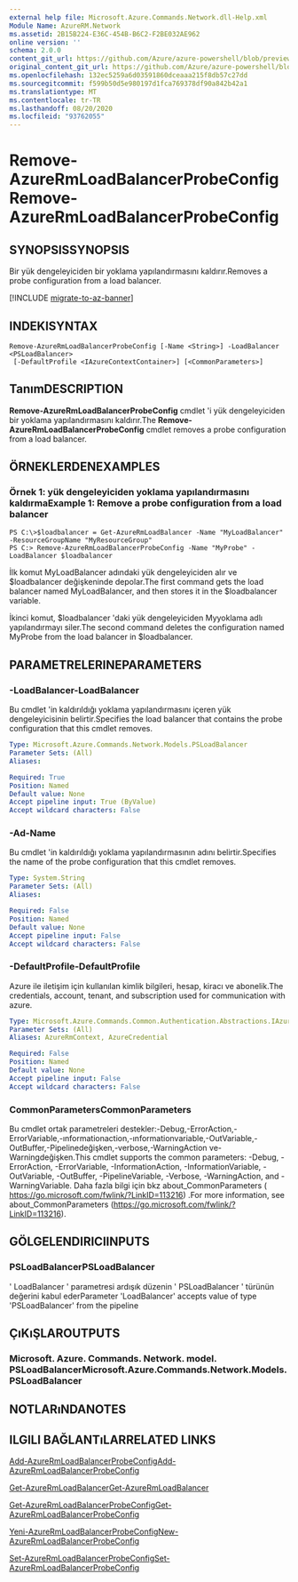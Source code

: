 ```yaml
---
external help file: Microsoft.Azure.Commands.Network.dll-Help.xml
Module Name: AzureRM.Network
ms.assetid: 2B15B224-E36C-454B-B6C2-F2BE032AE962
online version: ''
schema: 2.0.0
content_git_url: https://github.com/Azure/azure-powershell/blob/preview/src/ResourceManager/Network/Commands.Network/help/Remove-AzureRmLoadBalancerProbeConfig.md
original_content_git_url: https://github.com/Azure/azure-powershell/blob/preview/src/ResourceManager/Network/Commands.Network/help/Remove-AzureRmLoadBalancerProbeConfig.md
ms.openlocfilehash: 132ec5259a6d03591860dceaaa215f8db57c27dd
ms.sourcegitcommit: f599b50d5e980197d1fca769378df90a842b42a1
ms.translationtype: MT
ms.contentlocale: tr-TR
ms.lasthandoff: 08/20/2020
ms.locfileid: "93762055"
---
```

# <span data-ttu-id="21d96-101">Remove-AzureRmLoadBalancerProbeConfig</span><span class="sxs-lookup"><span data-stu-id="21d96-101">Remove-AzureRmLoadBalancerProbeConfig</span></span>

## <span data-ttu-id="21d96-102">SYNOPSIS</span><span class="sxs-lookup"><span data-stu-id="21d96-102">SYNOPSIS</span></span>
<span data-ttu-id="21d96-103">Bir yük dengeleyiciden bir yoklama yapılandırmasını kaldırır.</span><span class="sxs-lookup"><span data-stu-id="21d96-103">Removes a probe configuration from a load balancer.</span></span>

[!INCLUDE [migrate-to-az-banner](../../includes/migrate-to-az-banner.md)]

## <span data-ttu-id="21d96-104">INDEKI</span><span class="sxs-lookup"><span data-stu-id="21d96-104">SYNTAX</span></span>

```
Remove-AzureRmLoadBalancerProbeConfig [-Name <String>] -LoadBalancer <PSLoadBalancer>
 [-DefaultProfile <IAzureContextContainer>] [<CommonParameters>]
```

## <span data-ttu-id="21d96-105">Tanım</span><span class="sxs-lookup"><span data-stu-id="21d96-105">DESCRIPTION</span></span>
<span data-ttu-id="21d96-106">**Remove-AzureRmLoadBalancerProbeConfig** cmdlet 'i yük dengeleyiciden bir yoklama yapılandırmasını kaldırır.</span><span class="sxs-lookup"><span data-stu-id="21d96-106">The **Remove-AzureRmLoadBalancerProbeConfig** cmdlet removes a probe configuration from a load balancer.</span></span>

## <span data-ttu-id="21d96-107">ÖRNEKLERDEN</span><span class="sxs-lookup"><span data-stu-id="21d96-107">EXAMPLES</span></span>

### <span data-ttu-id="21d96-108">Örnek 1: yük dengeleyiciden yoklama yapılandırmasını kaldırma</span><span class="sxs-lookup"><span data-stu-id="21d96-108">Example 1: Remove a probe configuration from a load balancer</span></span>
```
PS C:\>$loadbalancer = Get-AzureRmLoadBalancer -Name "MyLoadBalancer" -ResourceGroupName "MyResourceGroup"
PS C:> Remove-AzureRmLoadBalancerProbeConfig -Name "MyProbe" -LoadBalancer $loadbalancer
```

<span data-ttu-id="21d96-109">İlk komut MyLoadBalancer adındaki yük dengeleyiciden alır ve $loadbalancer değişkeninde depolar.</span><span class="sxs-lookup"><span data-stu-id="21d96-109">The first command gets the load balancer named MyLoadBalancer, and then stores it in the $loadbalancer variable.</span></span>

<span data-ttu-id="21d96-110">İkinci komut, $loadbalancer 'daki yük dengeleyiciden Myyoklama adlı yapılandırmayı siler.</span><span class="sxs-lookup"><span data-stu-id="21d96-110">The second command deletes the configuration named MyProbe from the load balancer in $loadbalancer.</span></span>

## <span data-ttu-id="21d96-111">PARAMETRELERINE</span><span class="sxs-lookup"><span data-stu-id="21d96-111">PARAMETERS</span></span>

### <span data-ttu-id="21d96-112">-LoadBalancer</span><span class="sxs-lookup"><span data-stu-id="21d96-112">-LoadBalancer</span></span>
<span data-ttu-id="21d96-113">Bu cmdlet 'in kaldırıldığı yoklama yapılandırmasını içeren yük dengeleyicisinin belirtir.</span><span class="sxs-lookup"><span data-stu-id="21d96-113">Specifies the load balancer that contains the probe configuration that this cmdlet removes.</span></span>

```yaml
Type: Microsoft.Azure.Commands.Network.Models.PSLoadBalancer
Parameter Sets: (All)
Aliases: 

Required: True
Position: Named
Default value: None
Accept pipeline input: True (ByValue)
Accept wildcard characters: False
```

### <span data-ttu-id="21d96-114">-Ad</span><span class="sxs-lookup"><span data-stu-id="21d96-114">-Name</span></span>
<span data-ttu-id="21d96-115">Bu cmdlet 'in kaldırıldığı yoklama yapılandırmasının adını belirtir.</span><span class="sxs-lookup"><span data-stu-id="21d96-115">Specifies the name of the probe configuration that this cmdlet removes.</span></span>

```yaml
Type: System.String
Parameter Sets: (All)
Aliases: 

Required: False
Position: Named
Default value: None
Accept pipeline input: False
Accept wildcard characters: False
```

### <span data-ttu-id="21d96-116">-DefaultProfile</span><span class="sxs-lookup"><span data-stu-id="21d96-116">-DefaultProfile</span></span>
<span data-ttu-id="21d96-117">Azure ile iletişim için kullanılan kimlik bilgileri, hesap, kiracı ve abonelik.</span><span class="sxs-lookup"><span data-stu-id="21d96-117">The credentials, account, tenant, and subscription used for communication with azure.</span></span>

```yaml
Type: Microsoft.Azure.Commands.Common.Authentication.Abstractions.IAzureContextContainer
Parameter Sets: (All)
Aliases: AzureRmContext, AzureCredential

Required: False
Position: Named
Default value: None
Accept pipeline input: False
Accept wildcard characters: False
```

### <span data-ttu-id="21d96-118">CommonParameters</span><span class="sxs-lookup"><span data-stu-id="21d96-118">CommonParameters</span></span>
<span data-ttu-id="21d96-119">Bu cmdlet ortak parametreleri destekler:-Debug,-ErrorAction,-ErrorVariable,-ınformationaction,-ınformationvariable,-OutVariable,-OutBuffer,-Pipelinedeğişken,-verbose,-WarningAction ve-Warningdeğişken.</span><span class="sxs-lookup"><span data-stu-id="21d96-119">This cmdlet supports the common parameters: -Debug, -ErrorAction, -ErrorVariable, -InformationAction, -InformationVariable, -OutVariable, -OutBuffer, -PipelineVariable, -Verbose, -WarningAction, and -WarningVariable.</span></span> <span data-ttu-id="21d96-120">Daha fazla bilgi için bkz about_CommonParameters ( https://go.microsoft.com/fwlink/?LinkID=113216) .</span><span class="sxs-lookup"><span data-stu-id="21d96-120">For more information, see about_CommonParameters (https://go.microsoft.com/fwlink/?LinkID=113216).</span></span>

## <span data-ttu-id="21d96-121">GÖLGELENDIRICI</span><span class="sxs-lookup"><span data-stu-id="21d96-121">INPUTS</span></span>

### <span data-ttu-id="21d96-122">PSLoadBalancer</span><span class="sxs-lookup"><span data-stu-id="21d96-122">PSLoadBalancer</span></span>
<span data-ttu-id="21d96-123">' LoadBalancer ' parametresi ardışık düzenin ' PSLoadBalancer ' türünün değerini kabul eder</span><span class="sxs-lookup"><span data-stu-id="21d96-123">Parameter 'LoadBalancer' accepts value of type 'PSLoadBalancer' from the pipeline</span></span>

## <span data-ttu-id="21d96-124">ÇıKıŞLAR</span><span class="sxs-lookup"><span data-stu-id="21d96-124">OUTPUTS</span></span>

### <span data-ttu-id="21d96-125">Microsoft. Azure. Commands. Network. model. PSLoadBalancer</span><span class="sxs-lookup"><span data-stu-id="21d96-125">Microsoft.Azure.Commands.Network.Models.PSLoadBalancer</span></span>

## <span data-ttu-id="21d96-126">NOTLARıNDA</span><span class="sxs-lookup"><span data-stu-id="21d96-126">NOTES</span></span>

## <span data-ttu-id="21d96-127">ILGILI BAĞLANTıLAR</span><span class="sxs-lookup"><span data-stu-id="21d96-127">RELATED LINKS</span></span>

[<span data-ttu-id="21d96-128">Add-AzureRmLoadBalancerProbeConfig</span><span class="sxs-lookup"><span data-stu-id="21d96-128">Add-AzureRmLoadBalancerProbeConfig</span></span>](./Add-AzureRmLoadBalancerProbeConfig.md)

[<span data-ttu-id="21d96-129">Get-AzureRmLoadBalancer</span><span class="sxs-lookup"><span data-stu-id="21d96-129">Get-AzureRmLoadBalancer</span></span>](./Get-AzureRmLoadBalancer.md)

[<span data-ttu-id="21d96-130">Get-AzureRmLoadBalancerProbeConfig</span><span class="sxs-lookup"><span data-stu-id="21d96-130">Get-AzureRmLoadBalancerProbeConfig</span></span>](./Get-AzureRmLoadBalancerProbeConfig.md)

[<span data-ttu-id="21d96-131">Yeni-AzureRmLoadBalancerProbeConfig</span><span class="sxs-lookup"><span data-stu-id="21d96-131">New-AzureRmLoadBalancerProbeConfig</span></span>](./New-AzureRmLoadBalancerProbeConfig.md)

[<span data-ttu-id="21d96-132">Set-AzureRmLoadBalancerProbeConfig</span><span class="sxs-lookup"><span data-stu-id="21d96-132">Set-AzureRmLoadBalancerProbeConfig</span></span>](./Set-AzureRmLoadBalancerProbeConfig.md)


